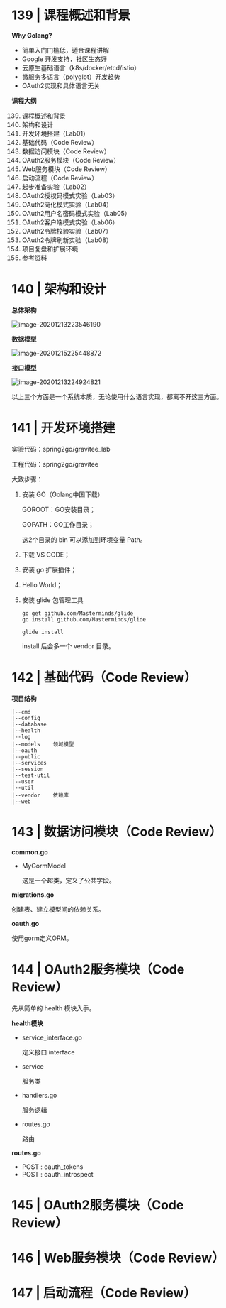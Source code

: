 # 139 | 课程概述和背景

**Why Golang?**

- 简单入门门槛低，适合课程讲解
- Google 开发支持，社区生态好
- 云原生基础语言（k8s/docker/etcd/istio）
- 微服务多语言（polyglot）开发趋势
- OAuth2实现和具体语言无关

**课程大纲**

139. 课程概述和背景
140. 架构和设计
141. 开发环境搭建（Lab01）
142. 基础代码（Code Review）
143. 数据访问模块（Code Review）
144. OAuth2服务模块（Code Review）
145. Web服务模块（Code Review）
146. 启动流程（Code Review）
147. 起步准备实验（Lab02）
148. OAuth2授权码模式实验（Lab03）
149. OAuth2简化模式实验（Lab04）
150. OAuth2用户名密码模式实验（Lab05）
151. OAuth2客户端模式实验（Lab06）
152. OAuth2令牌校验实验（Lab07）
153. OAuth2令牌刷新实验（Lab08）
154. 项目复盘和扩展环境
155. 参考资料

# 140 | 架构和设计

**总体架构**

![image-20201213223546190](https://gitee.com/yanglu_u/ImgRepository/raw/master/images/20201213223556.png)

**数据模型**

![image-20201215225448872](https://gitee.com/yanglu_u/ImgRepository/raw/master/images/20201215225448.png)

**接口模型**

![image-20201213224924821](https://gitee.com/yanglu_u/ImgRepository/raw/master/images/20201213224924.png)

以上三个方面是一个系统本质，无论使用什么语言实现，都离不开这三方面。

# 141 | 开发环境搭建

实验代码：spring2go/gravitee_lab

工程代码：spring2go/gravitee

大致步骤：

1. 安装 GO（Golang中国下载）

   GOROOT：GO安装目录；

   GOPATH：GO工作目录；

   这2个目录的 bin 可以添加到环境变量 Path。

2. 下载 VS CODE；

3. 安装 go 扩展插件；

4. Hello World；

5. 安装 glide 包管理工具

   ```
   go get github.com/Masterminds/glide
   go install github.com/Masterminds/glide
   ```

   ```
   glide install
   ```

   install 后会多一个 vendor 目录。

# 142 | 基础代码（Code Review）

**项目结构**

```
|--cmd
|--config
|--database
|--health
|--log
|--models    领域模型
|--oauth
|--public
|--services
|--session
|--test-util
|--user
|--util
|--vendor    依赖库
|--web
```

# 143 | 数据访问模块（Code Review）

**common.go**

- MyGormModel

  这是一个超类，定义了公共字段。

**migrations.go**

创建表、建立模型间的依赖关系。

**oauth.go**

使用gorm定义ORM。

# 144 | OAuth2服务模块（Code Review）

先从简单的 health 模块入手。

**health模块**

- service_interface.go

  定义接口 interface

- service

  服务类

- handlers.go

  服务逻辑

- routes.go

  路由

**routes.go**

- POST : oauth_tokens
- POST : oauth_introspect

# 145 | OAuth2服务模块（Code Review）



# 146 | Web服务模块（Code Review）

# 147 | 启动流程（Code Review）

